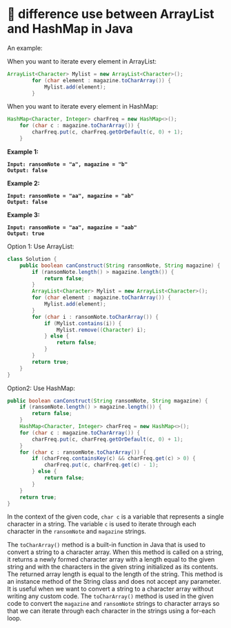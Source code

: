 # 🍡 difference use between ArrayList and HashMap in Java

An example:&#x20;

When you want to iterate every element in ArrayList:



```java
ArrayList<Character> Mylist = new ArrayList<Character>();
        for (char element : magazine.toCharArray()) {
            Mylist.add(element);
        }
```

When you want to iterate every element in HashMap:



```java
HashMap<Character, Integer> charFreq = new HashMap<>();
    for (char c : magazine.toCharArray()) {
        charFreq.put(c, charFreq.getOrDefault(c, 0) + 1);
    }
```

**Example 1:**

<pre><code><strong>Input: ransomNote = "a", magazine = "b"
</strong><strong>Output: false
</strong></code></pre>

**Example 2:**

<pre><code><strong>Input: ransomNote = "aa", magazine = "ab"
</strong><strong>Output: false
</strong></code></pre>

**Example 3:**

<pre><code><strong>Input: ransomNote = "aa", magazine = "aab"
</strong><strong>Output: true
</strong></code></pre>

Option 1: Use ArrayList:



```java
class Solution {
    public boolean canConstruct(String ransomNote, String magazine) {
        if (ransomNote.length() > magazine.length()) {
            return false;
        }
        ArrayList<Character> Mylist = new ArrayList<Character>();
        for (char element : magazine.toCharArray()) {
            Mylist.add(element);
        }
        for (char i : ransomNote.toCharArray()) {
            if (Mylist.contains(i)) {
                Mylist.remove((Character) i);    
            } else {
                return false;
            }
        }
        return true;
    }
} 
```

Option2: Use HashMap:



```java
public boolean canConstruct(String ransomNote, String magazine) {
    if (ransomNote.length() > magazine.length()) {
        return false;
    }
    HashMap<Character, Integer> charFreq = new HashMap<>();
    for (char c : magazine.toCharArray()) {
        charFreq.put(c, charFreq.getOrDefault(c, 0) + 1);
    }
    for (char c : ransomNote.toCharArray()) {
        if (charFreq.containsKey(c) && charFreq.get(c) > 0) {
            charFreq.put(c, charFreq.get(c) - 1);
        } else {
            return false;
        }
    }
    return true;
}
```

In the context of the given code, `char c` is a variable that represents a single character in a string. The variable `c` is used to iterate through each character in the `ransomNote` and `magazine` strings.

The `toCharArray()` method is a built-in function in Java that is used to convert a string to a character array. When this method is called on a string, it returns a newly formed character array with a length equal to the given string and with the characters in the given string initialized as its contents. The returned array length is equal to the length of the string. This method is an instance method of the String class and does not accept any parameter. It is useful when we want to convert a string to a character array without writing any custom code. The `toCharArray()` method is used in the given code to convert the `magazine` and `ransomNote` strings to character arrays so that we can iterate through each character in the strings using a for-each loop.
